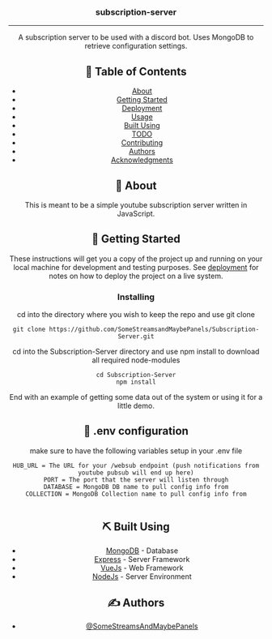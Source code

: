 

<h3 align="center">subscription-server</h3>

<div align="center">


---

<p align="center"> A subscription server to be used with a discord bot. Uses MongoDB to retrieve configuration settings.
    <br> 
</p>

## 📝 Table of Contents

- [About](#about)
- [Getting Started](#getting_started)
- [Deployment](#deployment)
- [Usage](#usage)
- [Built Using](#built_using)
- [TODO](../TODO.md)
- [Contributing](../CONTRIBUTING.md)
- [Authors](#authors)
- [Acknowledgments](#acknowledgement)

## 🧐 About <a name = "about"></a>

This is meant to be a simple youtube subscription server written in JavaScript.

## 🏁 Getting Started <a name = "getting_started"></a>

These instructions will get you a copy of the project up and running on your local machine for development and testing purposes. See [deployment](#deployment) for notes on how to deploy the project on a live system.


### Installing

cd into the directory where you wish to keep the repo and use git clone 

```
git clone https://github.com/SomeStreamsandMaybePanels/Subscription-Server.git
```

cd into the Subscription-Server directory and use npm install to download all required node-modules

```
cd Subscription-Server
npm install
```

End with an example of getting some data out of the system or using it for a little demo.

## 🎈 .env configuration <a name="usage"></a>

make sure to have the following variables setup in your .env file
```
HUB_URL = The URL for your /websub endpoint (push notifications from youtube pubsub will end up here)
PORT = The port that the server will listen through
DATABASE = MongoDB DB name to pull config info from
COLLECTION = MongoDB Collection name to pull config info from


```

## ⛏️ Built Using <a name = "built_using"></a>

- [MongoDB](https://www.mongodb.com/) - Database
- [Express](https://expressjs.com/) - Server Framework
- [VueJs](https://vuejs.org/) - Web Framework
- [NodeJs](https://nodejs.org/en/) - Server Environment

## ✍️ Authors <a name = "authors"></a>

- [@SomeStreamsAndMaybePanels](https://github.com/SomeStreamsandMaybePanels) 


